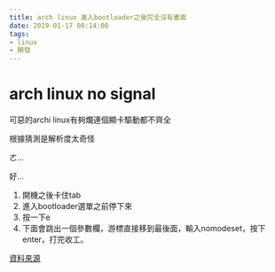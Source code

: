 ```yaml
---
title: arch linux 進入bootloader之後完全沒有畫面
date: 2019-01-17 00:14:08
tags:
- linux
- 開發
---
```


# arch linux no signal

可惡的archi linux有夠爛連個顯卡驅動都不齊全

根據猜測是解析度太奇怪

ㄜ...

好...

1. 開機之後卡住tab
2. 進入bootloader選單之前停下來
3. 按一下e
4. 下面會跳出一個參數欄，游標直接移到最後面，輸入nomodeset，按下enter，打完收工。


[資料來源](https://bbs.archlinux.org/viewtopic.php?id=158530)